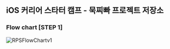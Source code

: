 ## iOS 커리어 스타터 캠프 - 묵찌빠 프로젝트 저장소

### Flow chart [STEP 1] 

![RPSFlowChartv1](https://user-images.githubusercontent.com/39454792/163943281-0ea3df4e-15b2-4bd2-bda2-9b83ccf1c13d.png)

